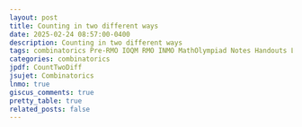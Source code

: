```yaml
---
layout: post
title: Counting in two different ways
date: 2025-02-24 08:57:00-0400
description: Counting in two different ways
tags: combinatorics Pre-RMO IOQM RMO INMO MathOlympiad Notes Handouts LectureNotes
categories: combinatorics
jpdf: CountTwoDiff
jsujet: Combinatorics
lnmo: true
giscus_comments: true
pretty_table: true
related_posts: false
---
```

